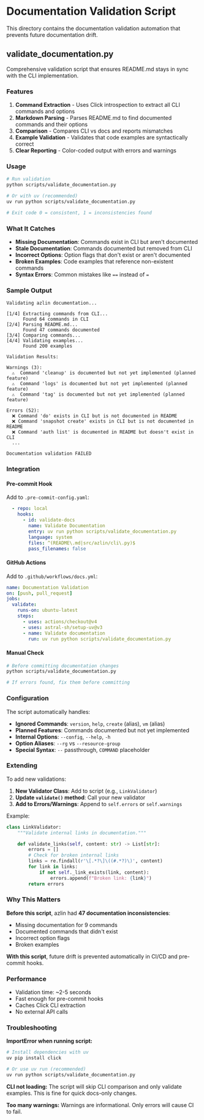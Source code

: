 # Documentation Validation Script

This directory contains the documentation validation automation that prevents future documentation drift.

## validate_documentation.py

Comprehensive validation script that ensures README.md stays in sync with the CLI implementation.

### Features

1. **Command Extraction** - Uses Click introspection to extract all CLI commands and options
2. **Markdown Parsing** - Parses README.md to find documented commands and their options
3. **Comparison** - Compares CLI vs docs and reports mismatches
4. **Example Validation** - Validates that code examples are syntactically correct
5. **Clear Reporting** - Color-coded output with errors and warnings

### Usage

```bash
# Run validation
python scripts/validate_documentation.py

# Or with uv (recommended)
uv run python scripts/validate_documentation.py

# Exit code 0 = consistent, 1 = inconsistencies found
```

### What It Catches

- **Missing Documentation**: Commands exist in CLI but aren't documented
- **Stale Documentation**: Commands documented but removed from CLI
- **Incorrect Options**: Option flags that don't exist or aren't documented
- **Broken Examples**: Code examples that reference non-existent commands
- **Syntax Errors**: Common mistakes like `==` instead of `=`

### Sample Output

```
Validating azlin documentation...

[1/4] Extracting commands from CLI...
      Found 64 commands in CLI
[2/4] Parsing README.md...
      Found 47 commands documented
[3/4] Comparing commands...
[4/4] Validating examples...
      Found 200 examples

Validation Results:

Warnings (3):
  ⚠️  Command 'cleanup' is documented but not yet implemented (planned feature)
  ⚠️  Command 'logs' is documented but not yet implemented (planned feature)
  ⚠️  Command 'tag' is documented but not yet implemented (planned feature)

Errors (52):
  ❌ Command 'do' exists in CLI but is not documented in README
  ❌ Command 'snapshot create' exists in CLI but is not documented in README
  ❌ Command 'auth list' is documented in README but doesn't exist in CLI
  ...

Documentation validation FAILED
```

### Integration

#### Pre-commit Hook

Add to `.pre-commit-config.yaml`:

```yaml
  - repo: local
    hooks:
      - id: validate-docs
        name: Validate Documentation
        entry: uv run python scripts/validate_documentation.py
        language: system
        files: ^(README\.md|src/azlin/cli\.py)$
        pass_filenames: false
```

#### GitHub Actions

Add to `.github/workflows/docs.yml`:

```yaml
name: Documentation Validation
on: [push, pull_request]
jobs:
  validate:
    runs-on: ubuntu-latest
    steps:
      - uses: actions/checkout@v4
      - uses: astral-sh/setup-uv@v3
      - name: Validate documentation
        run: uv run python scripts/validate_documentation.py
```

#### Manual Check

```bash
# Before committing documentation changes
python scripts/validate_documentation.py

# If errors found, fix them before committing
```

### Configuration

The script automatically handles:

- **Ignored Commands**: `version`, `help`, `create` (alias), `vm` (alias)
- **Planned Features**: Commands documented but not yet implemented
- **Internal Options**: `--config`, `--help`, `-h`
- **Option Aliases**: `--rg` vs `--resource-group`
- **Special Syntax**: `--` passthrough, `COMMAND` placeholder

### Extending

To add new validations:

1. **New Validator Class**: Add to script (e.g., `LinkValidator`)
2. **Update `validate()` method**: Call your new validator
3. **Add to Errors/Warnings**: Append to `self.errors` or `self.warnings`

Example:

```python
class LinkValidator:
    """Validate internal links in documentation."""

    def validate_links(self, content: str) -> List[str]:
        errors = []
        # Check for broken internal links
        links = re.findall(r'\[.*?\]\((#.*?)\)', content)
        for link in links:
            if not self._link_exists(link, content):
                errors.append(f"Broken link: {link}")
        return errors
```

### Why This Matters

**Before this script**, azlin had **47 documentation inconsistencies**:
- Missing documentation for 9 commands
- Documented commands that didn't exist
- Incorrect option flags
- Broken examples

**With this script**, future drift is prevented automatically in CI/CD and pre-commit hooks.

### Performance

- Validation time: ~2-5 seconds
- Fast enough for pre-commit hooks
- Caches Click CLI extraction
- No external API calls

### Troubleshooting

**ImportError when running script:**
```bash
# Install dependencies with uv
uv pip install click

# Or use uv run (recommended)
uv run python scripts/validate_documentation.py
```

**CLI not loading:**
The script will skip CLI comparison and only validate examples. This is fine for quick docs-only changes.

**Too many warnings:**
Warnings are informational. Only errors will cause CI to fail.

